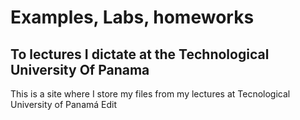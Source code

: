 # Examples, Labs, homeworks 
## To lectures I dictate at the Technological University Of Panama 

This is a site where I store my files from my lectures at Tecnological University of Panamá Edit

